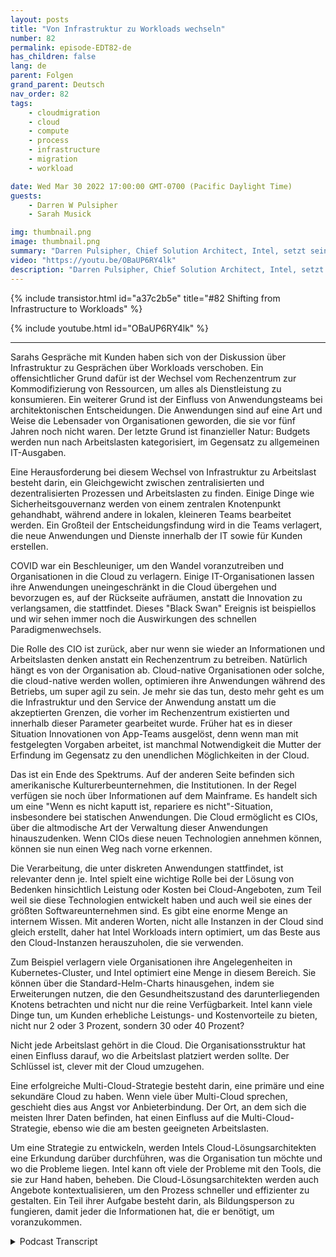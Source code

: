 ```yaml
---
layout: posts
title: "Von Infrastruktur zu Workloads wechseln"
number: 82
permalink: episode-EDT82-de
has_children: false
lang: de
parent: Folgen
grand_parent: Deutsch
nav_order: 82
tags:
    - cloudmigration
    - cloud
    - compute
    - process
    - infrastructure
    - migration
    - workload

date: Wed Mar 30 2022 17:00:00 GMT-0700 (Pacific Daylight Time)
guests:
    - Darren W Pulsipher
    - Sarah Musick

img: thumbnail.png
image: thumbnail.png
summary: "Darren Pulsipher, Chief Solution Architect, Intel, setzt sein Gespräch mit Sarah Musick, Cloud Solution Architect, Intel, über den Wechsel von Infrastruktur zu Workloads fort. Bitte füge es der Playlist "Embracing Digital Transformation" hinzu."
video: "https://youtu.be/OBaUP6RY4lk"
description: "Darren Pulsipher, Chief Solution Architect, Intel, setzt sein Gespräch mit Sarah Musick, Cloud Solution Architect, Intel, über den Wechsel von Infrastruktur zu Workloads fort. Bitte füge es der Playlist "Embracing Digital Transformation" hinzu."
---
```


<div>
{% include transistor.html id="a37c2b5e" title="#82 Shifting from Infrastructure to Workloads" %}

{% include youtube.html id="OBaUP6RY4lk" %}
</div>

---

Sarahs Gespräche mit Kunden haben sich von der Diskussion über Infrastruktur zu Gesprächen über Workloads verschoben. Ein offensichtlicher Grund dafür ist der Wechsel vom Rechenzentrum zur Kommodifizierung von Ressourcen, um alles als Dienstleistung zu konsumieren. Ein weiterer Grund ist der Einfluss von Anwendungsteams bei architektonischen Entscheidungen. Die Anwendungen sind auf eine Art und Weise die Lebensader von Organisationen geworden, die sie vor fünf Jahren noch nicht waren. Der letzte Grund ist finanzieller Natur: Budgets werden nun nach Arbeitslasten kategorisiert, im Gegensatz zu allgemeinen IT-Ausgaben.

Eine Herausforderung bei diesem Wechsel von Infrastruktur zu Arbeitslast besteht darin, ein Gleichgewicht zwischen zentralisierten und dezentralisierten Prozessen und Arbeitslasten zu finden. Einige Dinge wie Sicherheitsgouvernanz werden von einem zentralen Knotenpunkt gehandhabt, während andere in lokalen, kleineren Teams bearbeitet werden. Ein Großteil der Entscheidungsfindung wird in die Teams verlagert, die neue Anwendungen und Dienste innerhalb der IT sowie für Kunden erstellen.

COVID war ein Beschleuniger, um den Wandel voranzutreiben und Organisationen in die Cloud zu verlagern. Einige IT-Organisationen lassen ihre Anwendungen uneingeschränkt in die Cloud übergehen und bevorzugen es, auf der Rückseite aufräumen, anstatt die Innovation zu verlangsamen, die stattfindet. Dieses "Black Swan" Ereignis ist beispiellos und wir sehen immer noch die Auswirkungen des schnellen Paradigmenwechsels.

Die Rolle des CIO ist zurück, aber nur wenn sie wieder an Informationen und Arbeitslasten denken anstatt ein Rechenzentrum zu betreiben. Natürlich hängt es von der Organisation ab. Cloud-native Organisationen oder solche, die cloud-native werden wollen, optimieren ihre Anwendungen während des Betriebs, um super agil zu sein. Je mehr sie das tun, desto mehr geht es um die Infrastruktur und den Service der Anwendung anstatt um die akzeptierten Grenzen, die vorher im Rechenzentrum existierten und innerhalb dieser Parameter gearbeitet wurde. Früher hat es in dieser Situation Innovationen von App-Teams ausgelöst, denn wenn man mit festgelegten Vorgaben arbeitet, ist manchmal Notwendigkeit die Mutter der Erfindung im Gegensatz zu den unendlichen Möglichkeiten in der Cloud.

Das ist ein Ende des Spektrums. Auf der anderen Seite befinden sich amerikanische Kulturerbeunternehmen, die Institutionen. In der Regel verfügen sie noch über Informationen auf dem Mainframe. Es handelt sich um eine "Wenn es nicht kaputt ist, repariere es nicht"-Situation, insbesondere bei statischen Anwendungen. Die Cloud ermöglicht es CIOs, über die altmodische Art der Verwaltung dieser Anwendungen hinauszudenken. Wenn CIOs diese neuen Technologien annehmen können, können sie nun einen Weg nach vorne erkennen.

Die Verarbeitung, die unter diskreten Anwendungen stattfindet, ist relevanter denn je. Intel spielt eine wichtige Rolle bei der Lösung von Bedenken hinsichtlich Leistung oder Kosten bei Cloud-Angeboten, zum Teil weil sie diese Technologien entwickelt haben und auch weil sie eines der größten Softwareunternehmen sind. Es gibt eine enorme Menge an internem Wissen. Mit anderen Worten, nicht alle Instanzen in der Cloud sind gleich erstellt, daher hat Intel Workloads intern optimiert, um das Beste aus den Cloud-Instanzen herauszuholen, die sie verwenden.

Zum Beispiel verlagern viele Organisationen ihre Angelegenheiten in Kubernetes-Cluster, und Intel optimiert eine Menge in diesem Bereich. Sie können über die Standard-Helm-Charts hinausgehen, indem sie Erweiterungen nutzen, die den Gesundheitszustand des darunterliegenden Knotens betrachten und nicht nur die reine Verfügbarkeit. Intel kann viele Dinge tun, um Kunden erhebliche Leistungs- und Kostenvorteile zu bieten, nicht nur 2 oder 3 Prozent, sondern 30 oder 40 Prozent?

Nicht jede Arbeitslast gehört in die Cloud. Die Organisationsstruktur hat einen Einfluss darauf, wo die Arbeitslast platziert werden sollte. Der Schlüssel ist, clever mit der Cloud umzugehen.

Eine erfolgreiche Multi-Cloud-Strategie besteht darin, eine primäre und eine sekundäre Cloud zu haben. Wenn viele über Multi-Cloud sprechen, geschieht dies aus Angst vor Anbieterbindung. Der Ort, an dem sich die meisten Ihrer Daten befinden, hat einen Einfluss auf die Multi-Cloud-Strategie, ebenso wie die am besten geeigneten Arbeitslasten.

Um eine Strategie zu entwickeln, werden Intels Cloud-Lösungsarchitekten eine Erkundung darüber durchführen, was die Organisation tun möchte und wo die Probleme liegen. Intel kann oft viele der Probleme mit den Tools, die sie zur Hand haben, beheben. Die Cloud-Lösungsarchitekten werden auch Angebote kontextualisieren, um den Prozess schneller und effizienter zu gestalten. Ein Teil ihrer Aufgabe besteht darin, als Bildungsperson zu fungieren, damit jeder die Informationen hat, die er benötigt, um voranzukommen.



<details>
<summary> Podcast Transcript </summary>

<p></p>

</details>
